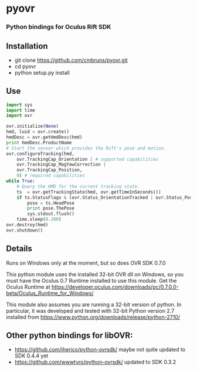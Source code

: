# pyovr
### Python bindings for Oculus Rift SDK

## Installation
* git clone https://github.com/cmbruns/pyovr.git
* cd pyovr
* python setup.py install

## Use

```python
import sys
import time
import ovr

ovr.initialize(None)
hmd, luid = ovr.create()
hmdDesc = ovr.getHmdDesc(hmd)
print hmdDesc.ProductName
# Start the sensor which provides the Rift's pose and motion.
ovr.configureTracking(hmd, 
    ovr.TrackingCap_Orientation | # supported capabilities
    ovr.TrackingCap_MagYawCorrection |
    ovr.TrackingCap_Position, 
    0) # required capabilities
while True:
    # Query the HMD for the current tracking state.
    ts  = ovr.getTrackingState(hmd, ovr.getTimeInSeconds())
    if ts.StatusFlags & (ovr.Status_OrientationTracked | ovr.Status_PositionTracked):
        pose = ts.HeadPose
        print pose.ThePose
        sys.stdout.flush()
    time.sleep(0.200)
ovr.destroy(hmd)
ovr.shutdown()
```

## Details
Runs on Windows only at the moment, but so does OVR SDK 0.7.0

This python module uses the installed 32-bit OVR dll on Windows, so you must have the Oculus 0.7 Runtime installed to use this module. Get the Oculus Runtime at https://developer.oculus.com/downloads/pc/0.7.0.0-beta/Oculus_Runtime_for_Windows/

This module also assumes you are running a 32-bit version of python. In particular, it was developed and tested with 32-bit Python version 2.7 installed from https://www.python.org/downloads/release/python-2710/

## Other python bindings for libOVR:
* https://github.com/jherico/python-ovrsdk/ maybe not quite updated to SDK 0.4.4 yet
* https://github.com/wwwtyro/python-ovrsdk/ updated to SDK 0.3.2



